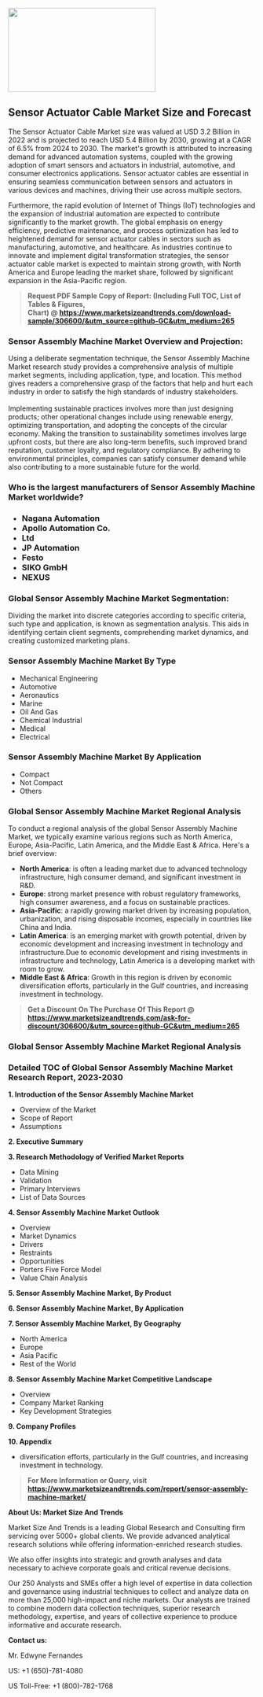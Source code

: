 <p><img class="alignnone size-medium wp-image-20088" src="https://ffe5etoiles.com/wp-content/uploads/2024/12/MST1-300x171.png" alt="" width="300" height="171" /></p><h2>Sensor Actuator Cable Market Size and Forecast</h2><p>The Sensor Actuator Cable Market size was valued at USD 3.2 Billion in 2022 and is projected to reach USD 5.4 Billion by 2030, growing at a CAGR of 6.5% from 2024 to 2030. The market's growth is attributed to increasing demand for advanced automation systems, coupled with the growing adoption of smart sensors and actuators in industrial, automotive, and consumer electronics applications. Sensor actuator cables are essential in ensuring seamless communication between sensors and actuators in various devices and machines, driving their use across multiple sectors.</p><p>Furthermore, the rapid evolution of Internet of Things (IoT) technologies and the expansion of industrial automation are expected to contribute significantly to the market growth. The global emphasis on energy efficiency, predictive maintenance, and process optimization has led to heightened demand for sensor actuator cables in sectors such as manufacturing, automotive, and healthcare. As industries continue to innovate and implement digital transformation strategies, the sensor actuator cable market is expected to maintain strong growth, with North America and Europe leading the market share, followed by significant expansion in the Asia-Pacific region.</p></p><blockquote id="" class=""><strong>Request PDF Sample Copy of Report: (Including Full TOC, List of Tables &amp; Figures, Chart)&nbsp;@&nbsp;<strong><a href="https://www.marketsizeandtrends.com/download-sample/306600/&utm_source=github-GC&utm_medium=265" target="_blank">https://www.marketsizeandtrends.com/download-sample/306600/&utm_source=github-GC&utm_medium=265</a></strong></strong></blockquote><h3 id="" class="">Sensor Assembly Machine Market&nbsp;Overview and Projection:</h3><p id="" class="">Using a deliberate segmentation technique, the Sensor Assembly Machine Market research study provides a comprehensive analysis of multiple market segments, including application, type, and location. This method gives readers a comprehensive grasp of the factors that help and hurt each industry in order to satisfy the high standards of industry stakeholders. <br /> <br />Implementing sustainable practices involves more than just designing products; other operational changes include using renewable energy, optimizing transportation, and adopting the concepts of the circular economy. Making the transition to sustainability sometimes involves large upfront costs, but there are also long-term benefits, such improved brand reputation, customer loyalty, and regulatory compliance. By adhering to environmental principles, companies can satisfy consumer demand while also contributing to a more sustainable future for the world.</p><h3 id="" class="">Who is the largest manufacturers of&nbsp;Sensor Assembly Machine Market worldwide?</h3><h3 class=""><p><ul><li>Nagana Automation </li><li> Apollo Automation Co. </li><li> Ltd </li><li> JP Automation </li><li> Festo </li><li> SIKO GmbH </li><li> NEXUS</li></ul></p></h3><h3 id="" class="">Global&nbsp;Sensor Assembly Machine Market Segmentation:</h3><p id="" class="">Dividing the market into discrete categories according to specific criteria, such type and application, is known as segmentation analysis. This aids in identifying certain client segments, comprehending market dynamics, and creating customized marketing plans.</p><h3 id="" class="">Sensor Assembly Machine Market&nbsp;By Type</h3><p><p><ul><li>Mechanical Engineering</li><li> Automotive</li><li> Aeronautics</li><li> Marine</li><li> Oil And Gas</li><li> Chemical Industrial</li><li> Medical</li><li> Electrical</p></li></ul></p></p><h3 id="" class="">Sensor Assembly Machine Market&nbsp;By Application</h3><p class=""><p><ul><li>Compact</li><li> Not Compact</li><li> Others</li></ul></p></p><h3 id="" class="">Global Sensor Assembly Machine Market Regional Analysis</h3><p id="" class="">To conduct a regional analysis of the global Sensor Assembly Machine Market, we typically examine various regions such as North America, Europe, Asia-Pacific, Latin America, and the Middle East &amp; Africa. Here's a brief overview:</p><ul><li><strong>North America</strong>: is often a leading market due to advanced technology infrastructure, high consumer demand, and significant investment in R&amp;D.</li><li><strong>Europe</strong>: strong market presence with robust regulatory frameworks, high consumer awareness, and a focus on sustainable practices.</li><li><strong>Asia-Pacific</strong>: a rapidly growing market driven by increasing population, urbanization, and rising disposable incomes, especially in countries like China and India.</li><li><strong>Latin America</strong>: is an emerging market with growth potential, driven by economic development and increasing investment in technology and infrastructure.Due to economic development and rising investments in infrastructure and technology, Latin America is a developing market with room to grow.</li><li><strong>Middle East &amp; Africa</strong>: Growth in this region is driven by economic diversification efforts, particularly in the Gulf countries, and increasing investment in technology.</li></ul><blockquote id="" class=""><strong>Get a Discount On The Purchase Of This Report @ <strong><a href="https://www.marketsizeandtrends.com/ask-for-discount/306600/&utm_source=github-GC&utm_medium=265" target="_blank">https://www.marketsizeandtrends.com/ask-for-discount/306600/&utm_source=github-GC&utm_medium=265</a></strong></strong></blockquote><h3 id="" class="">Global Sensor Assembly Machine Market Regional Analysis</h3><h3 id="" class="">Detailed TOC of Global Sensor Assembly Machine Market Research Report, 2023-2030</h3><p id="" class=""><strong>1. Introduction of the Sensor Assembly Machine Market</strong></p><ul><li>Overview of the Market</li><li>Scope of Report</li><li>Assumptions</li></ul><p id="" class=""><strong>2. Executive Summary</strong></p><p id="" class=""><strong>3. Research Methodology of Verified Market Reports</strong></p><ul><li>Data Mining</li><li>Validation</li><li>Primary Interviews</li><li>List of Data Sources</li></ul><p id="" class=""><strong>4. Sensor Assembly Machine Market Outlook</strong></p><ul><li>Overview</li><li>Market Dynamics</li><li>Drivers</li><li>Restraints</li><li>Opportunities</li><li>Porters Five Force Model</li><li>Value Chain Analysis</li></ul><p id="" class=""><strong>5. Sensor Assembly Machine Market, By Product</strong></p><p id="" class=""><strong>6. Sensor Assembly Machine Market, By Application</strong></p><p id="" class=""><strong>7. Sensor Assembly Machine Market, By Geography</strong></p><ul><li>North America</li><li>Europe</li><li>Asia Pacific</li><li>Rest of the World</li></ul><p id="" class=""><strong>8. Sensor Assembly Machine Market Competitive Landscape</strong></p><ul><li>Overview</li><li>Company Market Ranking</li><li>Key Development Strategies</li></ul><p id="" class=""><strong>9. Company Profiles</strong></p><p id="" class=""><strong>10. Appendix</strong></p><ul><li>diversification efforts, particularly in the Gulf countries, and increasing investment in technology.</li></ul><blockquote id="" class=""><strong>For More Information or Query, visit <strong><strong><a href="https://www.marketsizeandtrends.com/report/sensor-assembly-machine-market/" target="_blank">https://www.marketsizeandtrends.com/report/sensor-assembly-machine-market/</a></strong></strong></strong></blockquote><p id="" class=""><strong>About Us: Market Size And Trends</strong></p><p id="" class="">Market Size And Trends is a leading Global Research and Consulting firm servicing over 5000+ global clients. We provide advanced analytical research solutions while offering information-enriched research studies.</p><p id="" class="">We also offer insights into strategic and growth analyses and data necessary to achieve corporate goals and critical revenue decisions.</p><p id="" class="">Our 250 Analysts and SMEs offer a high level of expertise in data collection and governance using industrial techniques to collect and analyze data on more than 25,000 high-impact and niche markets. Our analysts are trained to combine modern data collection techniques, superior research methodology, expertise, and years of collective experience to produce informative and accurate research.</p><p id="" class=""><strong>Contact us:</strong></p><p id="" class="">Mr. Edwyne Fernandes</p><p id="" class="">US: +1 (650)-781-4080</p><p id="" class="">US Toll-Free: +1 (800)-782-1768</p>
